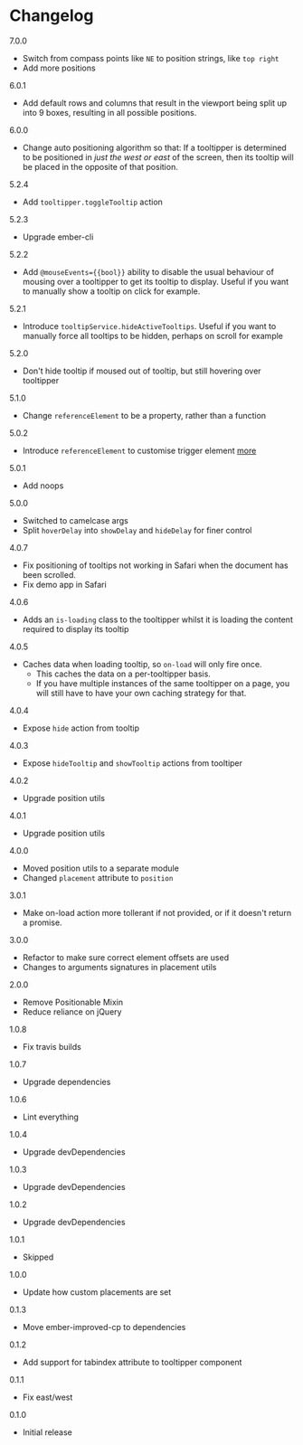 # Changelog

7.0.0

* Switch from compass points like `NE` to position strings, like `top right`
* Add more positions

6.0.1

* Add default rows and columns that result in the viewport being split up into 9 boxes, resulting in all possible positions.

6.0.0

* Change auto positioning algorithm so that: If a tooltipper is determined to be positioned in _just the west or east_ of the screen, then its tooltip will be placed in the opposite of that position.

5.2.4

* Add `tooltipper.toggleTooltip` action

5.2.3

* Upgrade ember-cli

5.2.2

* Add `@mouseEvents={{bool}}` ability to disable the usual behaviour of mousing over a tooltipper to get its tooltip to display. Useful if you want to manually show a tooltip on click for example.

5.2.1

* Introduce `tooltipService.hideActiveTooltips`. Useful if you want to manually force all tooltips to be hidden, perhaps on scroll for example

5.2.0

* Don't hide tooltip if moused out of tooltip, but still hovering over tooltipper

5.1.0

* Change `referenceElement` to be a property, rather than a function

5.0.2

* Introduce `referenceElement` to customise trigger element [more](https://github.com/zestia/ember-async-tooltips#custom-reference-element)

5.0.1

* Add noops

5.0.0

* Switched to camelcase args
* Split `hoverDelay` into `showDelay` and `hideDelay` for finer control

4.0.7

* Fix positioning of tooltips not working in Safari when the document has been scrolled.
* Fix demo app in Safari

4.0.6

* Adds an `is-loading` class to the tooltipper whilst it is loading the content required to display its tooltip

4.0.5

* Caches data when loading tooltip, so `on-load` will only fire once.
  * This caches the data on a per-tooltipper basis.
  * If you have multiple instances of the same tooltipper on a page, you will still have to have your own caching strategy for that.

4.0.4

* Expose `hide` action from tooltip

4.0.3

* Expose `hideTooltip` and `showTooltip` actions from tooltiper

4.0.2

* Upgrade position utils

4.0.1

* Upgrade position utils

4.0.0

* Moved position utils to a separate module
* Changed `placement` attribute to `position`

3.0.1

* Make on-load action more tollerant if not provided, or if it doesn't return a promise.

3.0.0

* Refactor to make sure correct element offsets are used
* Changes to arguments signatures in placement utils

2.0.0

* Remove Positionable Mixin
* Reduce reliance on jQuery

1.0.8

* Fix travis builds

1.0.7

* Upgrade dependencies

1.0.6

* Lint everything

1.0.4

* Upgrade devDependencies

1.0.3

* Upgrade devDependencies

1.0.2

* Upgrade devDependencies

1.0.1

* Skipped

1.0.0

* Update how custom placements are set

0.1.3

* Move ember-improved-cp to dependencies

0.1.2

* Add support for tabindex attribute to tooltipper component

0.1.1

* Fix east/west

0.1.0

* Initial release
